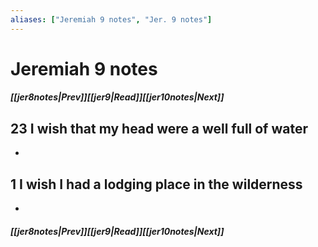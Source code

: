```yaml
---
aliases: ["Jeremiah 9 notes", "Jer. 9 notes"]
---
```

# Jeremiah 9 notes
##### <span class=arrow-left></span>[[jer8notes|Prev]]<span class=navigation-separator></span>[[jer9|Read]]<span class=navigation-separator></span>[[jer10notes|Next]]<span class=arrow-right></span>
## 23 I wish that my head were a well full of water
- 
## 1 I wish I had a lodging place in the wilderness
- 
##### <span class=arrow-left></span>[[jer8notes|Prev]]<span class=navigation-separator></span>[[jer9|Read]]<span class=navigation-separator></span>[[jer10notes|Next]]<span class=arrow-right></span>